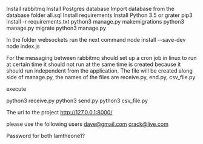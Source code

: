 Install rabbitmq 
Install Postgres database 
Import database from the database folder all.sql
Install requirements
Install Python 3.5 or grater
pip3 install -r requirements.txt
python3 manage.py makemigrations
python3 manage.py migrate
python3 manage.py

In the folder websockets run the next command
node install --save-dev
node index.js

For the messaging between rabbitmq should set up a cron job in linux to run at certain time it should not run at the same time is created because it should run independent from the application.
The file will be created along side of manage.py, the names of the files are receive.py, end.py, csv_file.py

execute 

python3 receive.py
python3 send.py
python3 csv_file.py

The url to the project 
http://127.0.0.1:8000/

please use the following users
dave@gmail.com
crack@live.com

Password  for both
Iamtheone1?


